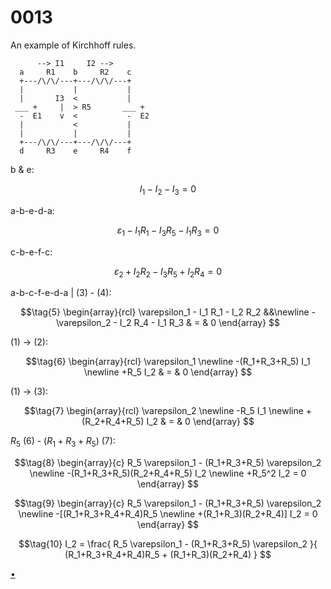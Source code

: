 # 0013
An example of Kirchhoff rules.

```
      --> I1     I2 -->
  a     R1    b     R2    c
  +---/\/\/---+---/\/\/---+
  |           |           |
  |       I3  <           |
 ___ +     |  > R5       ___ +
  -  E1    v  <           -  E2
  |           <           |
  |           |           |
  +---/\/\/---+---/\/\/---+
  d     R3    e     R4    f
```

b & e:

$$\tag{1}
I_1 - I_2 - I_3 = 0
$$

a-b-e-d-a:

$$\tag{3}
\varepsilon_1 - I_1 R_1 - I_3 R_5 - I_1 R_3 = 0
$$

c-b-e-f-c:

$$\tag{4}
\varepsilon_2 + I_2 R_2 - I_3 R_5 + I_2 R_4 = 0
$$

a-b-c-f-e-d-a | (3) - (4):

$$\tag{5}
\begin{array}{rcl}
\varepsilon_1 - I_1 R_1 - I_2 R_2 &&\newline
-\varepsilon_2 - I_2 R_4 - I_1 R_3 & = & 0
\end{array}
$$

(1) &rightarrow; (2):

$$\tag{6}
\begin{array}{rcl}
\varepsilon_1 \newline
-(R_1+R_3+R_5) I_1 \newline
+R_5 I_2 & = & 0
\end{array}
$$

(1) &rightarrow; (3):

$$\tag{7}
\begin{array}{rcl}
\varepsilon_2 \newline
-R_5 I_1 \newline
+(R_2+R_4+R_5) I_2 & = & 0
\end{array}
$$

$R_5$ (6) - $(R_1+R_3+R_5)$ (7):

$$\tag{8}
\begin{array}{c}
R_5 \varepsilon_1 - (R_1+R_3+R_5) \varepsilon_2 \newline
-(R_1+R_3+R_5)(R_2+R_4+R_5) I_2 \newline
+R_5^2 I_2 = 0
\end{array}
$$

$$\tag{9}
\begin{array}{c}
R_5 \varepsilon_1 - (R_1+R_3+R_5) \varepsilon_2 \newline
-[(R_1+R_3+R_4+R_4)R_5 \newline
+(R_1+R_3)(R_2+R_4)] I_2 = 0
\end{array}
$$

$$\tag{10}
I_2 = \frac{
R_5 \varepsilon_1 - (R_1+R_3+R_5) \varepsilon_2
}{
(R_1+R_3+R_4+R_4)R_5 + (R_1+R_3)(R_2+R_4)
}
$$

[&bull;](README.md)
